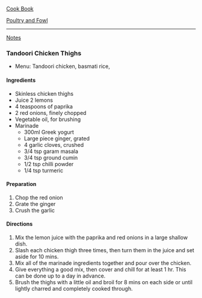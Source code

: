 [Cook Book](https://github.com/vmsmith/CookBook/blob/master/README.md)   

[Poultry and Fowl](https://github.com/vmsmith/CookBook/blob/master/poultry_fowl.md)   

-----   

[Notes](https://github.com/vmsmith/CookBook/blob/master/Notes.md)   

### Tandoori Chicken Thighs   
* Menu: Tandoori chicken, basmati rice, 

#### Ingredients   
* Skinless chicken thighs   
* Juice 2 lemons
* 4 teaspoons of paprika
* 2 red onions, finely chopped
* Vegetable oil, for brushing
* Marinade  
  * 300ml Greek yogurt   
  * Large piece ginger, grated   
  * 4 garlic cloves, crushed   
  * 3/4 tsp garam masala   
  * 3/4 tsp ground cumin   
  * 1/2 tsp chilli powder   
  * 1/4 tsp turmeric  

#### Preparation   
1. Chop the red onion   
2. Grate the ginger   
3. Crush the garlic   

#### Directions  
1. Mix the lemon juice with the paprika and red onions in a large shallow dish.   
2. Slash each chicken thigh three times, then turn them in the juice and set aside for 10 mins.   
3. Mix all of the marinade ingredients together and pour over the chicken.   
4. Give everything a good mix, then cover and chill for at least 1 hr.  This can be done up to a day in advance.
5. Brush the thighs with a little oil and broil for 8 mins on each side or until lightly charred and completely cooked through.


